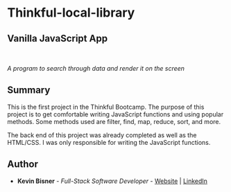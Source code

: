 # Thinkful-local-library
## Vanilla JavaScript App

<br>

_A program to search through data and render it on the screen_

## Summary

This is the first project in the Thinkful Bootcamp. The purpose of this project is to get comfortable writing JavaScript functions and using popular methods. Some methods used are filter, find, map, reduce, sort, and more.

The back end of this project was already completed as well as the HTML/CSS. I was only responsible for writing the JavaScript functions.
## Author

* **Kevin Bisner** - *Full-Stack Software Developer* - [Website](http://www.kevinbisner.com) | [LinkedIn](https://www.linkedin.com/in/kevinbisner/)
